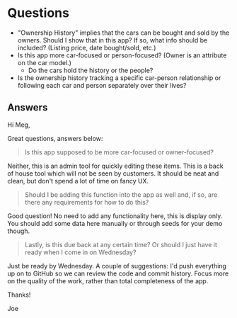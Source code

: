 # Questions

- "Ownership History" implies that the cars can be bought and sold by the owners. Should I show that in this app? If so, what info should be included? (Listing price, date bought/sold, etc.)
- Is this app more car-focused or person-focused? (Owner is an attribute on the car model.)
  - Do the cars hold the history or the people?
- Is the ownership history tracking a specific car-person relationship or following each car and person separately over their lives?

## Answers

Hi Meg,

Great questions, answers below:

> Is this app supposed to be more car-focused or owner-focused?

Neither, this is an admin tool for quickly editing these items. This is a back of house tool which will not be seen by customers. It should be neat and clean, but don't spend a lot of time on fancy UX.

> Should I be adding this function into the app as well and, if so, are there any requirements for how to do this?

Good question! No need to add any functionality here, this is display only.  You should add some data here manually or through seeds for your demo though.

> Lastly, is this due back at any certain time? Or should I just have it ready when I come in on Wednesday?

Just be ready by Wednesday. A couple of suggestions: I'd push everything up on to GitHub so we can review the code and commit history. Focus more on the quality of the work, rather than total completeness of the app.

Thanks!

Joe
